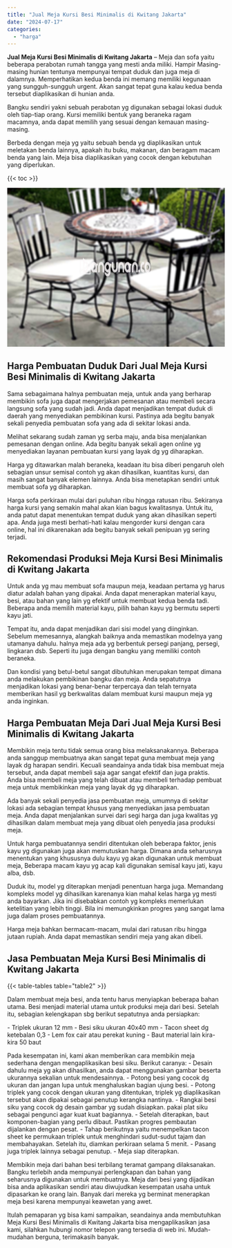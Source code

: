```yaml
---
title: "Jual Meja Kursi Besi Minimalis di Kwitang Jakarta"
date: "2024-07-17"
categories: 
  - "harga"
---
```


**Jual Meja Kursi Besi Minimalis di Kwitang Jakarta** – Meja dan sofa yaitu beberapa perabotan rumah tangga yang mesti anda miliki. Hampir Masing-masing hunian tentunya mempunyai tempat duduk dan juga meja di dalamnya. Memperhatikan kedua benda ini memang memiliki kegunaan yang sungguh-sungguh urgent. Akan sangat tepat guna kalau kedua benda tersebut diaplikasikan di hunian anda.

Bangku sendiri yakni sebuah perabotan yg digunakan sebagai lokasi duduk oleh tiap-tiap orang. Kursi memiliki bentuk yang beraneka ragam macamnya, anda dapat memilih yang sesuai dengan kemauan masing-masing.

Berbeda dengan meja yg yaitu sebuah benda yg diaplikasikan untuk meletakan benda lainnya, apakah itu buku, makanan, dan beragam macam benda yang lain. Meja bisa diaplikasikan yang cocok dengan kebutuhan yang diperlukan.

{{< toc >}}

![Jual Meja Kursi Besi Minimalis di Kwitang Jakarta](/images/jual-meja-besi-murah15.png)

## Harga Pembuatan Duduk Dari Jual Meja Kursi Besi Minimalis di Kwitang Jakarta

Sama sebagaimana halnya pembuatan meja, untuk anda yang berharap membikin sofa juga dapat mengerjakan pemesanan atau membeli secara langsung sofa yang sudah jadi. Anda dapat menjadikan tempat duduk di daerah yang menyediakan pembikinan kursi. Pastinya ada begitu banyak sekali penyedia pembuatan sofa yang ada di sekitar lokasi anda.

Melihat sekarang sudah zaman yg serba maju, anda bisa menjalankan pemesanan dengan online. Ada begitu banyak sekali agen online yg menyediakan layanan pembuatan kursi yang layak dg yg diharapkan.

Harga yg ditawarkan malah beraneka, keadaan itu bisa diberi pengaruh oleh sebagian unsur semisal contoh yg akan dihasilkan, kuantitas kursi, dan masih sangat banyak elemen lainnya. Anda bisa menetapkan sendiri untuk membuat sofa yg diharapkan.

Harga sofa perkiraan mulai dari puluhan ribu hingga ratusan ribu. Sekiranya harga kursi yang semakin mahal akan kian bagus kwalitasnya. Untuk itu, anda patut dapat menentukan tempat duduk yang akan dihasilkan seperti apa. Anda juga mesti berhati-hati kalau mengorder kursi dengan cara online, hal ini dikarenakan ada begitu banyak sekali penipuan yg sering terjadi.

## Rekomendasi Produksi Meja Kursi Besi Minimalis di Kwitang Jakarta

Untuk anda yg mau membuat sofa maupun meja, keadaan pertama yg harus diatur adalah bahan yang dipakai. Anda dapat menerapkan material kayu, besi, atau bahan yang lain yg efektif untuk membuat kedua benda tadi. Beberapa anda memilih material kayu, pilih bahan kayu yg bermutu seperti kayu jati.

Tempat itu, anda dapat menjadikan dari sisi model yang diinginkan. Sebelum memesannya, alangkah baiknya anda memastikan modelnya yang utamanya dahulu. halnya meja ada yg berbentuk persegi panjang, persegi, lingkaran dsb. Seperti itu juga dengan bangku yang memiliki contoh beraneka.

Dan kondisi yang betul-betul sangat dibutuhkan merupakan tempat dimana anda melakukan pembikinan bangku dan meja. Anda sepatutnya menjadikan lokasi yang benar-benar terpercaya dan telah ternyata memberikan hasil yg berkwalitas dalam membuat kursi maupun meja yg anda inginkan.

## Harga Pembuatan Meja Dari Jual Meja Kursi Besi Minimalis di Kwitang Jakarta

Membikin meja tentu tidak semua orang bisa melaksanakannya. Beberapa anda sanggup membuatnya akan sangat tepat guna membuat meja yang layak dg harapan sendiri. Kecuali seandainya anda tidak bisa membuat meja tersebut, anda dapat membeli saja agar sangat efektif dan juga praktis. Anda bisa membeli meja yang telah dibuat atau membeli terhadap pembuat meja untuk membikinkan meja yang layak dg yg diharapkan.

Ada banyak sekali penyedia jasa pembuatan meja, umumnya di sekitar lokasi ada sebagian tempat khusus yang menyediakan jasa pembuatan meja. Anda dapat menjalankan survei dari segi harga dan juga kwalitas yg dihasilkan dalam membuat meja yang dibuat oleh penyedia jasa produksi meja.

Untuk harga pembuatannya sendiri ditentukan oleh beberapa faktor, jenis kayu yg digunakan juga akan memutuskan harga. Dimana anda seharusnya menentukan yang khususnya dulu kayu yg akan digunakan untuk membuat meja, Beberapa macam kayu yg acap kali digunakan semisal kayu jati, kayu alba, dsb.

Duduk itu, model yg diterapkan menjadi penentuan harga juga. Memandang kompleks model yg dihasilkan karenanya kian mahal kelas harga yg mesti anda bayarkan. Jika ini disebabkan contoh yg kompleks memerlukan ketelitian yang lebih tinggi. Bila ini memungkinkan progres yang sangat lama juga dalam proses pembuatannya.

Harga meja bahkan bermacam-macam, mulai dari ratusan ribu hingga jutaan rupiah. Anda dapat memastikan sendiri meja yang akan dibeli.

## Jasa Pembuatan Meja Kursi Besi Minimalis di Kwitang Jakarta

{{< table-tables table="table2" >}}

Dalam membuat meja besi, anda tentu harus menyiapkan beberapa bahan utama. Besi menjadi material utama untuk produksi meja dari besi. Setelah itu, sebagian kelengkapan sbg berikut sepatutnya anda persiapkan:

\- Triplek ukuran 12 mm - Besi siku ukuran 40x40 mm - Tacon sheet dg ketebalan 0,3 - Lem fox cair atau perekat kuning - Baut material lain kira-kira 50 baut

Pada kesempatan ini, kami akan memberikan cara membikin meja sederhana dengan mengaplikasikan besi siku. Berikut caranya: - Desain dahulu meja yg akan dihasilkan, anda dapat menggunakan gambar beserta ukurannya sekalian untuk mendesainnya. - Potong besi yang cocok dg ukuran dan jangan lupa untuk menghaluskan bagian ujung besi. - Potong triplek yang cocok dengan ukuran yang ditentukan, triplek yg diaplikasikan tersebut akan dipakai sebagai penutup kerangka nantinya. - Rangkai besi siku yang cocok dg desain gambar yg sudah disiapkan. pakai plat siku sebagai pengunci agar kuat kuat bagiannya. - Setelah diterapkan, baut komponen-bagian yang perlu dibaut. Pastikan progres pembautan dijalankan dengan pesat. - Tahap berikutnya yaitu menempelkan tacon sheet ke permukaan triplek untuk menghindari sudut-sudut tajam dan membahayakan. Setelah itu, diamkan perkiraan selama 5 menit. - Pasang juga triplek lainnya sebagai penutup. - Meja siap diterapkan.

Membikin meja dari bahan besi terbilang teramat gampang dilaksanakan. Bangku terlebih anda mempunyai perlengkapan dan bahan yang seharusnya digunakan untuk membuatnya. Meja dari besi yang dijadikan bisa anda aplikasikan sendiri atau diwujudkan kesempatan usaha untuk dipasarkan ke orang lain. Banyak dari mereka yg berminat menerapkan meja besi karena mempunyai keawetan yang awet.

Itulah pemaparan yg bisa kami sampaikan, seandainya anda membutuhkan Meja Kursi Besi Minimalis di Kwitang Jakarta bisa mengaplikasikan jasa kami, silahkan hubungi nomor telepon yang tersedia di web ini. Mudah-mudahan berguna, terimakasih banyak.
